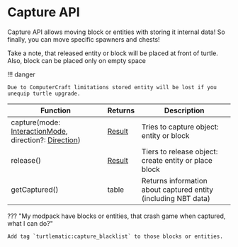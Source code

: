# Capture API

Capture API allows moving block or entities with storing it internal data! So finally, you can move specific spawners and chests!

Take a note, that released entity or block will be placed at front of turtle. Also, block can be placed only on empty space

!!! danger

    Due to ComputerCraft limitations stored entity will be lost if you unequip turtle upgrade.

| Function                                              | Returns | Description                                                    |
|-------------------------------------------------------|---------|----------------------------------------------------------------|
| capture(mode: [InteractionMode](./introduction.md#interaction-mode), direction?: [Direction](./introduction.md#direction)) | [Result](./introduction.md#result)  | Tries to capture object: entity or block                       |
| release()                                             | [Result](./introduction.md#result)  | Tiers to release object: create entity or place block          |
| getCaptured()                                         | table   | Returns information about captured entity (including NBT data) |

??? "My modpack have blocks or entities, that crash game when captured, what I can do?"

    Add tag `turtlematic:capture_blacklist` to those blocks or entities.
